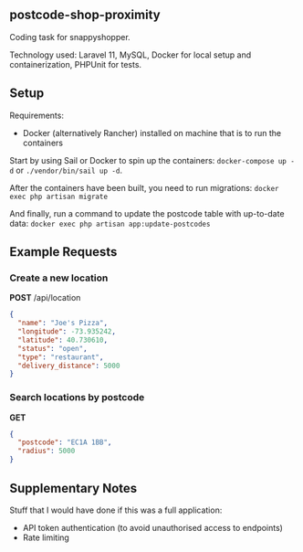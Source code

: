 ## postcode-shop-proximity

Coding task for snappyshopper.

Technology used: Laravel 11, MySQL, Docker for local setup and containerization, PHPUnit for tests.

## Setup

Requirements:
- Docker (alternatively Rancher) installed on machine that is to run the containers

Start by using Sail or Docker to spin up the containers:
``
docker-compose up -d
`` or ``./vendor/bin/sail up -d``.

After the containers have been built, you need to run migrations:
``docker exec php artisan migrate``

And finally, run a command to update the postcode table with up-to-date data:
``docker exec php artisan app:update-postcodes``

## Example Requests

### Create a new location

**POST** /api/location

````json
{
  "name": "Joe's Pizza",
  "longitude": -73.935242,
  "latitude": 40.730610,
  "status": "open",
  "type": "restaurant",
  "delivery_distance": 5000
}
````

### Search locations by postcode

**GET** 

````json
{
  "postcode": "EC1A 1BB",
  "radius": 5000
}
````

## Supplementary Notes

Stuff that I would have done if this was a full application:
- API token authentication (to avoid unauthorised access to endpoints)
- Rate limiting
